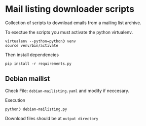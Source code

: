 # Mail listing downloader scripts

Collection of scripts to download emails from a mailing list archive.

To exectue the scripts you must activate the python virtualenv.

```
virtualenv --python=python3 venv
source venv/bin/activate
```

Then install dependencies 

```
pip install -r requirements.py
```

## Debian mailist

Check File: `debian-mailisting.yaml` and modify if neccesary.

Execution

```
python3 debian-mailisting.py
```

Download files should be at `output directory`

